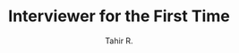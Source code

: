 ---
layout: post
title:  "Interviewer for the First Time"
author:  "Tahir R."
image: /assets/images/interviewer-for-the-first-time.png
time: 1
categories: [miscellaneous]
tags: [interview, interviewer, extracurricular, web, development, uos, university, sargodha]
---
